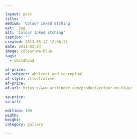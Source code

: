 ```yaml
---

layout: post
title: ''
medium: 'Colour Inked Etching'
ext: .jpg
alt: 'Colour Inked Etching'
caption: ""
created: 2013-05-12 12:06:25
date: 2011-03-24
image: colour-me-blue
tags:
  - childhood

af-price:
af-subject: abstract and conceptual
af-style: illustrative
af-price:
af-url: https://www.artfinder.com/product/colour-me-blue/

sa-price:
sa-url:

edition: 100
width:
height:
category: gallery

---
```

